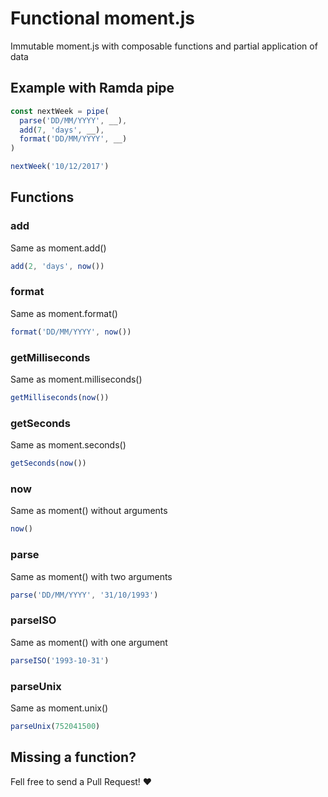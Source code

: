 # Functional moment.js

Immutable moment.js with composable functions and partial application of data

## Example with Ramda pipe

```js
const nextWeek = pipe(
  parse('DD/MM/YYYY', __),
  add(7, 'days', __),
  format('DD/MM/YYYY', __)
)

nextWeek('10/12/2017')
```

## Functions

### add

Same as moment.add()

```js
add(2, 'days', now())
```

### format

Same as moment.format()

```js
format('DD/MM/YYYY', now())
```

### getMilliseconds

Same as moment.milliseconds()

```js
getMilliseconds(now())
```

### getSeconds

Same as moment.seconds()

```js
getSeconds(now())
```

### now

Same as moment() without arguments

```js
now()
```

### parse

Same as moment() with two arguments

```js
parse('DD/MM/YYYY', '31/10/1993')
```

### parseISO

Same as moment() with one argument

```js
parseISO('1993-10-31')
```

### parseUnix

Same as moment.unix()

```js
parseUnix(752041500)
```

## Missing a function?

Fell free to send a Pull Request! :heart:
